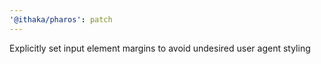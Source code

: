 ```yaml
---
'@ithaka/pharos': patch
---
```


Explicitly set input element margins to avoid undesired user agent styling
